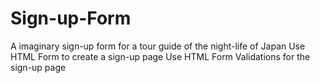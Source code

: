 # Sign-up-Form
A imaginary sign-up form for a tour guide of the night-life of Japan
Use HTML Form to create a sign-up page
Use HTML Form Validations for the sign-up page